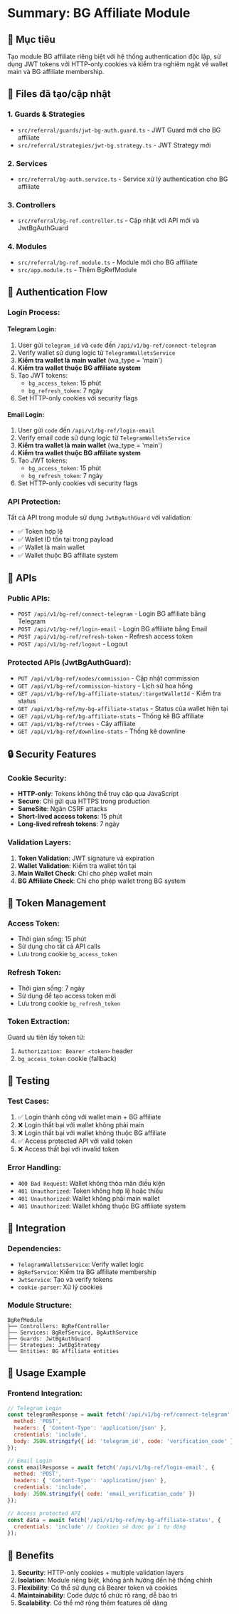 # Summary: BG Affiliate Module

## 🎯 Mục tiêu
Tạo module BG affiliate riêng biệt với hệ thống authentication độc lập, sử dụng JWT tokens với HTTP-only cookies và kiểm tra nghiêm ngặt về wallet main và BG affiliate membership.

## 📁 Files đã tạo/cập nhật

### 1. **Guards & Strategies**
- `src/referral/guards/jwt-bg-auth.guard.ts` - JWT Guard mới cho BG affiliate
- `src/referral/strategies/jwt-bg.strategy.ts` - JWT Strategy mới

### 2. **Services**
- `src/referral/bg-auth.service.ts` - Service xử lý authentication cho BG affiliate

### 3. **Controllers**
- `src/referral/bg-ref.controller.ts` - Cập nhật với API mới và JwtBgAuthGuard

### 4. **Modules**
- `src/referral/bg-ref.module.ts` - Module mới cho BG affiliate
- `src/app.module.ts` - Thêm BgRefModule

## 🔐 Authentication Flow

### **Login Process:**

#### **Telegram Login:**
1. User gửi `telegram_id` và `code` đến `/api/v1/bg-ref/connect-telegram`
2. Verify wallet sử dụng logic từ `TelegramWalletsService`
3. **Kiểm tra wallet là main wallet** (wa_type = 'main')
4. **Kiểm tra wallet thuộc BG affiliate system**
5. Tạo JWT tokens:
   - `bg_access_token`: 15 phút
   - `bg_refresh_token`: 7 ngày
6. Set HTTP-only cookies với security flags

#### **Email Login:**
1. User gửi `code` đến `/api/v1/bg-ref/login-email`
2. Verify email code sử dụng logic từ `TelegramWalletsService`
3. **Kiểm tra wallet là main wallet** (wa_type = 'main')
4. **Kiểm tra wallet thuộc BG affiliate system**
5. Tạo JWT tokens:
   - `bg_access_token`: 15 phút
   - `bg_refresh_token`: 7 ngày
6. Set HTTP-only cookies với security flags

### **API Protection:**
Tất cả API trong module sử dụng `JwtBgAuthGuard` với validation:
- ✅ Token hợp lệ
- ✅ Wallet ID tồn tại trong payload
- ✅ Wallet là main wallet
- ✅ Wallet thuộc BG affiliate system

## 🚀 APIs

### **Public APIs:**
- `POST /api/v1/bg-ref/connect-telegram` - Login BG affiliate bằng Telegram
- `POST /api/v1/bg-ref/login-email` - Login BG affiliate bằng Email
- `POST /api/v1/bg-ref/refresh-token` - Refresh access token
- `POST /api/v1/bg-ref/logout` - Logout

### **Protected APIs (JwtBgAuthGuard):**
- `PUT /api/v1/bg-ref/nodes/commission` - Cập nhật commission
- `GET /api/v1/bg-ref/commission-history` - Lịch sử hoa hồng
- `GET /api/v1/bg-ref/bg-affiliate-status/:targetWalletId` - Kiểm tra status
- `GET /api/v1/bg-ref/my-bg-affiliate-status` - Status của wallet hiện tại
- `GET /api/v1/bg-ref/bg-affiliate-stats` - Thống kê BG affiliate
- `GET /api/v1/bg-ref/trees` - Cây affiliate
- `GET /api/v1/bg-ref/downline-stats` - Thống kê downline

## 🔒 Security Features

### **Cookie Security:**
- **HTTP-only**: Tokens không thể truy cập qua JavaScript
- **Secure**: Chỉ gửi qua HTTPS trong production
- **SameSite**: Ngăn CSRF attacks
- **Short-lived access tokens**: 15 phút
- **Long-lived refresh tokens**: 7 ngày

### **Validation Layers:**
1. **Token Validation**: JWT signature và expiration
2. **Wallet Validation**: Kiểm tra wallet tồn tại
3. **Main Wallet Check**: Chỉ cho phép wallet main
4. **BG Affiliate Check**: Chỉ cho phép wallet trong BG system

## 🔄 Token Management

### **Access Token:**
- Thời gian sống: 15 phút
- Sử dụng cho tất cả API calls
- Lưu trong cookie `bg_access_token`

### **Refresh Token:**
- Thời gian sống: 7 ngày
- Sử dụng để tạo access token mới
- Lưu trong cookie `bg_refresh_token`

### **Token Extraction:**
Guard ưu tiên lấy token từ:
1. `Authorization: Bearer <token>` header
2. `bg_access_token` cookie (fallback)

## 🧪 Testing

### **Test Cases:**
1. ✅ Login thành công với wallet main + BG affiliate
2. ❌ Login thất bại với wallet không phải main
3. ❌ Login thất bại với wallet không thuộc BG affiliate
4. ✅ Access protected API với valid token
5. ❌ Access thất bại với invalid token

### **Error Handling:**
- `400 Bad Request`: Wallet không thỏa mãn điều kiện
- `401 Unauthorized`: Token không hợp lệ hoặc thiếu
- `401 Unauthorized`: Wallet không phải main wallet
- `401 Unauthorized`: Wallet không thuộc BG affiliate system

## 🔧 Integration

### **Dependencies:**
- `TelegramWalletsService`: Verify wallet logic
- `BgRefService`: Kiểm tra BG affiliate membership
- `JwtService`: Tạo và verify tokens
- `cookie-parser`: Xử lý cookies

### **Module Structure:**
```
BgRefModule
├── Controllers: BgRefController
├── Services: BgRefService, BgAuthService
├── Guards: JwtBgAuthGuard
├── Strategies: JwtBgStrategy
└── Entities: BG Affiliate entities
```

## 📝 Usage Example

### **Frontend Integration:**
```javascript
// Telegram Login
const telegramResponse = await fetch('/api/v1/bg-ref/connect-telegram', {
  method: 'POST',
  headers: { 'Content-Type': 'application/json' },
  credentials: 'include',
  body: JSON.stringify({ id: 'telegram_id', code: 'verification_code' })
});

// Email Login
const emailResponse = await fetch('/api/v1/bg-ref/login-email', {
  method: 'POST',
  headers: { 'Content-Type': 'application/json' },
  credentials: 'include',
  body: JSON.stringify({ code: 'email_verification_code' })
});

// Access protected API
const data = await fetch('/api/v1/bg-ref/my-bg-affiliate-status', {
  credentials: 'include' // Cookies sẽ được gửi tự động
});
```

## 🎉 Benefits

1. **Security**: HTTP-only cookies + multiple validation layers
2. **Isolation**: Module riêng biệt, không ảnh hưởng đến hệ thống chính
3. **Flexibility**: Có thể sử dụng cả Bearer token và cookies
4. **Maintainability**: Code được tổ chức rõ ràng, dễ bảo trì
5. **Scalability**: Có thể mở rộng thêm features dễ dàng 